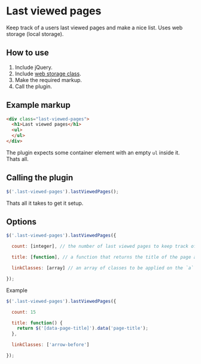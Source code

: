 # Last viewed pages

Keep track of a users last viewed pages and make a nice list. Uses web storage (local storage).

## How to use

1. Include jQuery.
2. Include [web storage class](https://github.com/davidpdrsn/Web-storage-class/).
3. Make the required markup.
4. Call the plugin.

## Example markup

```html
<div class="last-viewed-pages">
  <h1>Last viewed pages</h1>
  <ul>
  </ul>
</div>
```

The plugin expects some container element with an empty `ul` inside it. Thats all.

## Calling the plugin

```javascript
$('.last-viewed-pages').lastViewedPages();
```

Thats all it takes to get it setup.

## Options

```javascript
$('.last-viewed-pages').lastViewedPages({

  count: [integer], // the number of last viewed pages to keep track of. Default is 10.

  title: [function], // a function that returns the title of the page as a string. Default is the text of the title element.

  linkClasses: [array] // an array of classes to be applied on the `a` elements inside the list. Default is an empty array.

});
```

Example

```javascript
$('.last-viewed-pages').lastViewedPages({

  count: 15

  title: function() {
    return $('[data-page-title]').data('page-title');
  },

  linkClasses: ['arrow-before']

});
```
